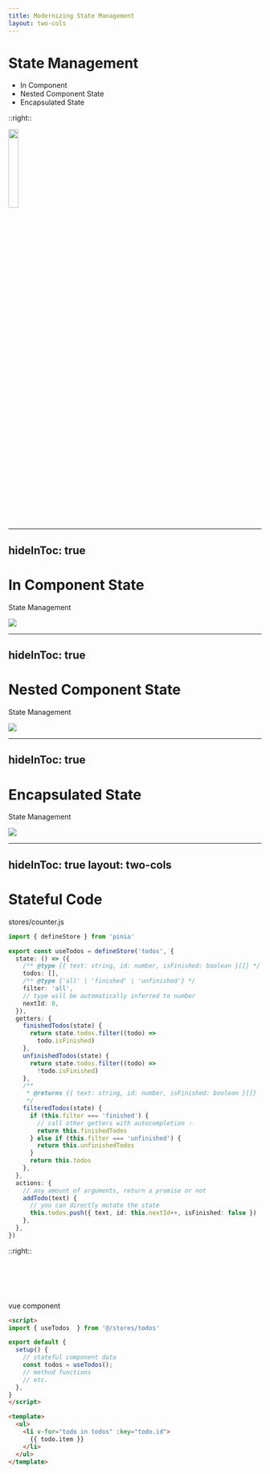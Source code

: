 ```yaml
---
title: Modernizing State Management
layout: two-cols
---
```


# State Management

* In Component
* Nested Component State
* Encapsulated State

::right::

<img src="http://localhost:4000/pinia-logo.svg" class="effect-grow" style="width: 20%;">

---
hideInToc: true
---

# In Component State

State Management

<img src="/itb-2022/component-state.png" class="drawing-grow">

---
hideInToc: true
---

# Nested Component State

State Management

<img src="/itb-2022/nested-component-state.png" class="drawing-grow">

---
hideInToc: true
---

# Encapsulated State

State Management

<img src="/itb-2022/encapsulated-component-state.png" class="drawing-grow">

---
hideInToc: true
layout: two-cols
---

# Stateful Code

stores/counter.js

```ts {*|1,3|4,6,8,10-11|12-33|34-41|*} {maxHeight:'100'}
import { defineStore } from 'pinia'

export const useTodos = defineStore('todos', {
  state: () => ({
    /** @type {{ text: string, id: number, isFinished: boolean }[]} */
    todos: [],
    /** @type {'all' | 'finished' | 'unfinished'} */
    filter: 'all',
    // type will be automatically inferred to number
    nextId: 0,
  }),
  getters: {
    finishedTodos(state) {
      return state.todos.filter((todo) => 
        todo.isFinished)
    },
    unfinishedTodos(state) {
      return state.todos.filter((todo) => 
        !todo.isFinished)
    },
    /**
     * @returns {{ text: string, id: number, isFinished: boolean }[]}
     */
    filteredTodos(state) {
      if (this.filter === 'finished') {
        // call other getters with autocompletion ✨
        return this.finishedTodos
      } else if (this.filter === 'unfinished') {
        return this.unfinishedTodos
      }
      return this.todos
    },
  },
  actions: {
    // any amount of arguments, return a promise or not
    addTodo(text) {
      // you can directly mutate the state
      this.todos.push({ text, id: this.nextId++, isFinished: false })
    },
  },
})
```

::right::

# &nbsp;

vue component

```html {*|2,7|16-18|*} {maxHeight: '100'}
<script>
import { useTodos  } from '@/stores/todos'

export default {
  setup() {
    // stateful component data
    const todos = useTodos();
    // method functions
    // etc.
  },
}
</script>

<template>
  <ul>
    <li v-for="todo in todos" :key="todo.id">
      {{ todo.item }}
    </li>
  </ul>
</template>
```

<style>
.slidev-code-wrapper {
  height: 400px;
  padding-right: 6px;
}
</style>
